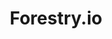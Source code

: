 ---
blog: https://forestry.io/blog/
logohandle: forestryio
sort: forestry
title: Forestry.io
twitter: https://x.com/forestryio
website: https://forestry.io/
---